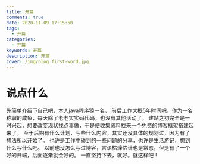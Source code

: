```yaml
---
title: 开篇
comments: true
date: 2020-11-09 17:15:50
tags:
  - 开篇
categories:
  - 开篇
keywords: 开篇
description: 开篇
cover: /img/blog_first-word.jpg
---
```

# 说点什么
先简单介绍下自己吧，本人java程序猿一名，
前后工作大概5年时间吧，作为一名称职的咸鱼，每天除了老老实实码代码，也没有其他活动了。
建站之初完全是一时兴起，想要改变现状找点事做，于是便收集资料找来一个免费的博客框架搭建起来了。
至于后期有什么计划，写些什么内容，其实还没具体的规划过，因为有了想法所以开始了。
也许是工作中碰到的一些问题的分享，也许是生活游记，想到什么写什么吧。
以前也没怎么写过博客，言语枯燥估计也是常态，但是有了一个好的开端，后面逐渐就会好的。
一直坚持下去，就好。就这样吧！


